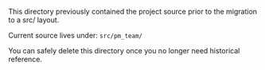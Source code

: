 This directory previously contained the project source prior to the migration to a src/ layout.

Current source lives under: `src/pm_team/`

You can safely delete this directory once you no longer need historical reference.
